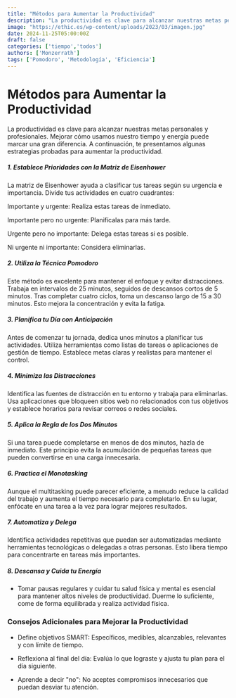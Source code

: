 ```yaml
---
title: "Métodos para Aumentar la Productividad"
description: "La productividad es clave para alcanzar nuestras metas personales y profesionales. Mejorar cómo usamos nuestro tiempo y energía puede marcar una gran diferencia. A continuación, te presentamos algunas estrategias probadas para aumentar la productividad."
image: "https://ethic.es/wp-content/uploads/2023/03/imagen.jpg"
date: 2024-11-25T05:00:00Z
draft: false 
categories: ['tiempo','todos']
authors: ['Monzerrath']
tags: ['Pomodoro', 'Metodología', 'Eficiencia']
--- 
```


# Métodos para Aumentar la Productividad

La productividad es clave para alcanzar nuestras metas personales y profesionales. Mejorar cómo usamos nuestro tiempo y energía puede marcar una gran diferencia. A continuación, te presentamos algunas estrategias probadas para aumentar la productividad.

##### 1. Establece Prioridades con la Matriz de Eisenhower

La matriz de Eisenhower ayuda a clasificar tus tareas según su urgencia e importancia. Divide tus actividades en cuatro cuadrantes:

Importante y urgente: Realiza estas tareas de inmediato.

Importante pero no urgente: Planifícalas para más tarde.

Urgente pero no importante: Delega estas tareas si es posible.

Ni urgente ni importante: Considera eliminarlas.

##### 2. Utiliza la Técnica Pomodoro

Este método es excelente para mantener el enfoque y evitar distracciones. Trabaja en intervalos de 25 minutos, seguidos de descansos cortos de 5 minutos. Tras completar cuatro ciclos, toma un descanso largo de 15 a 30 minutos. Esto mejora la concentración y evita la fatiga.

##### 3. Planifica tu Día con Anticipación

Antes de comenzar tu jornada, dedica unos minutos a planificar tus actividades. Utiliza herramientas como listas de tareas o aplicaciones de gestión de tiempo. Establece metas claras y realistas para mantener el control.

##### 4. Minimiza las Distracciones

Identifica las fuentes de distracción en tu entorno y trabaja para eliminarlas. Usa aplicaciones que bloqueen sitios web no relacionados con tus objetivos y establece horarios para revisar correos o redes sociales.

##### 5. Aplica la Regla de los Dos Minutos

Si una tarea puede completarse en menos de dos minutos, hazla de inmediato. Este principio evita la acumulación de pequeñas tareas que pueden convertirse en una carga innecesaria.

##### 6. Practica el Monotasking

Aunque el multitasking puede parecer eficiente, a menudo reduce la calidad del trabajo y aumenta el tiempo necesario para completarlo. En su lugar, enfócate en una tarea a la vez para lograr mejores resultados.

##### 7. Automatiza y Delega

Identifica actividades repetitivas que puedan ser automatizadas mediante herramientas tecnológicas o delegadas a otras personas. Esto libera tiempo para concentrarte en tareas más importantes.

##### 8. Descansa y Cuida tu Energía

- Tomar pausas regulares y cuidar tu salud física y mental es esencial para mantener altos niveles de productividad. Duerme lo suficiente, come de forma equilibrada y realiza actividad física.

### Consejos Adicionales para Mejorar la Productividad

- Define objetivos SMART: Específicos, medibles, alcanzables, relevantes y con límite de tiempo.

- Reflexiona al final del día: Evalúa lo que lograste y ajusta tu plan para el día siguiente.

- Aprende a decir "no": No aceptes compromisos innecesarios que puedan desviar tu atención.

